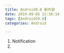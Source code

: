 ```yaml
---
title: Android9.0 新内容
date: 2019-09-05 22:38:14
tags: [Android10.0]
categories: Android

---
```



1. Notification
2. 
